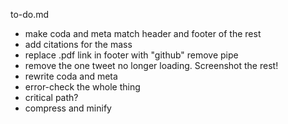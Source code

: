 to-do.md

+ make coda and meta match header and footer of the rest
+ add citations for the mass
+ replace .pdf link in footer with "github" remove pipe
+ remove the one tweet no longer loading. Screenshot the rest!
+ rewrite coda and meta
+ error-check the whole thing
+ critical path?
+ compress and minify
